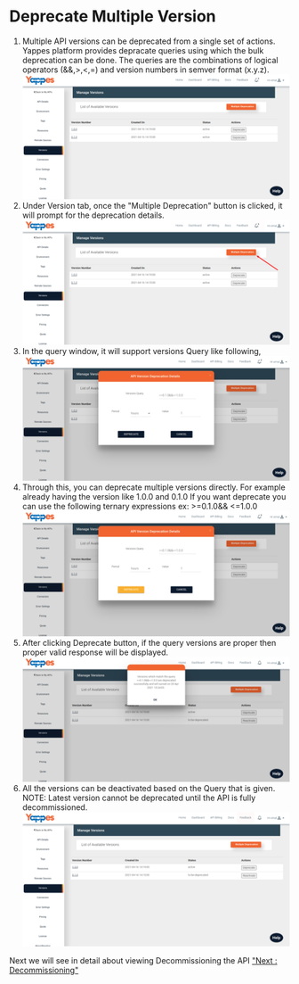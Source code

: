 Deprecate Multiple Version
==========================

1.  Multiple API versions can be deprecated from a single set of
    actions. Yappes platform provides depracate queries using which the
    bulk deprecation can be done. The queries are the combinations of
    logical operators (&&,&gt;,&lt;,=) and version numbers in semver
    format (x.y.z).
    ![](../images/dashboard/versions/version_view_14.png)
2.  Under Version tab, once the "Multiple Deprecation" button is
    clicked, it will prompt for the deprecation details.
    ![](../images/dashboard/versions/version_view_15.png)
3.  In the query window, it will support versions Query like following,
    ![](../images/dashboard/versions/version_view_16.png)
4.  Through this, you can deprecate multiple versions directly. For
    example already having the version like 1.0.0 and 0.1.0 If you want
    deprecate you can use the following ternary expressions
    ex: &gt;=0.1.0&& &lt;=1.0.0
    ![](../images/dashboard/versions/version_view_17.png)
5.  After clicking Deprecate button, if the query versions are proper
    then proper valid response will be displayed.
    ![](../images/dashboard/versions/version_view_18.png)
6.  All the versions can be deactivated based on the Query that is
    given. NOTE: Latest version cannot be deprecated until the API is
    fully decommissioned.
    ![](../images/dashboard/versions/version_view_19.png)

Next we will see in detail about viewing Decommissioning the API ["Next
: Decommissioning"](decommissioning.md)
